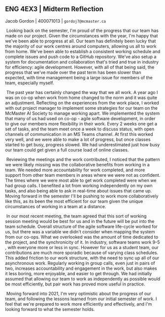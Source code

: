 ## ENG 4EX3 | Midterm Reflection

Jacob Gordon | 400071013 | `gordoj7@mcmaster.ca`

​	Looking back on the semester, I'm proud of the progress that our team has made on our project. Given the circumstances with the year, I'm happy that we've been able to progress at all. Our team has definitely been lucky that the majority of our work centres around computers, allowing us all to work from home. We've been able to establish a consistent working schedule and complete issues and push code to a GitHub repository. We've also setup a system for documentation and collaboration that's tried and true in industry for efficiency: agile development. However, with all of that being said, the progress that we've made over the past term has been slower than expected, with time management being a large issue for members of the team, especially myself.

​	The past year has certainly changed the way that we all work. A year ago I was on co-op when work from home changed to the norm and it was quite an adjustment. Reflecting on the experiences from the work place, I worked with out project manager to implement some strategies for our team on the McMaster AI Society to manage working apart. We implemented the system that many of us had used on co-op - agile software development, in order to give our members more flexibility in their work. Every 2 weeks one get a set of tasks, and the team meet once a week to discuss status, with open channels of communication in an MS Teams channel. At first this worked very well, and we were able to make a lot of progress, but once classes started to get busy, progress slowed. We had underestimated just how busy our team could get given a full course load of online classes.

​	Reviewing the meetings and the work contributed, I noticed that the pattern we were likely missing was the collaborative benefits from working in a team. We needed more accountability for work completed, and more support from other team members in areas where we were not as confident. The times where we were most able to get work completed were when we had group calls. I benefited a lot from working independently on my own tasks, and also being able to ask in real-time about issues that came up. Moving forward in the semester I'll be pushing to work more collaboratively like this, as its been the most efficient for our team given the unique circumstances of working in a team at a distance.

​	In our most recent meeting, the team agreed that this sort of working session meeting would be best for us and in the future will be put into the team schedule. Overall structure of the agile software life-cycle worked for us, but there was a variable we didn't consider when mapping the system from our co-ops. What we overlooked was the amount of time dedicated to the project, and the synchronicity of it. In industry, software teams work 9-5 , with everyone more or less in sync. However for us as a student team, our contributions are much more sporadic because of varying class schedules. This added friction to our work structure, with the need to sync up all of our asynchronous work. Regularly working in group calls, even just in pairs of two, increases accountability and engagement in the work, but also makes it less boring, more enjoyable, and easier to get through. We had initially assumed that allowing our team to work as independently as possible would be most efficiently, but pair work has proved more useful in practice.

​	Moving forward into 2021, I'm very optimistic about the progress of our team, and following the lessons learned from our initial semester of work. I feel that we're prepared to work more efficiently and effectively, and I'm looking forward to what the semester holds.

